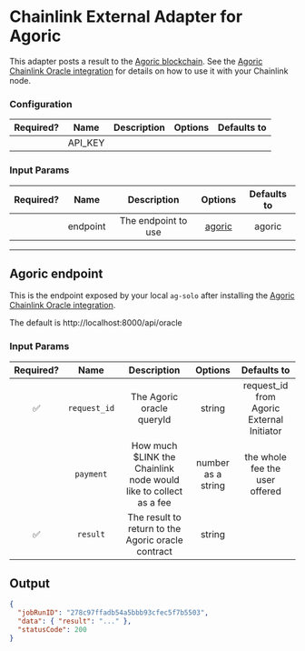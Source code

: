 # Chainlink External Adapter for Agoric

This adapter posts a result to the [Agoric blockchain](https://agoric.com). See
the [Agoric Chainlink Oracle
integration](https://github.com/Agoric/dapp-oracle/tree/master/chainlink-agoric)
for details on how to use it with your Chainlink node.

### Configuration

| Required? |  Name   | Description | Options | Defaults to |
| :-------: | :-----: | :---------: | :-----: | :---------: |
|           | API_KEY |             |         |             |

### Input Params

| Required? |   Name   |     Description     |          Options           | Defaults to |
| :-------: | :------: | :-----------------: | :------------------------: | :---------: |
|           | endpoint | The endpoint to use | [agoric](#Agoric-endpoint) |   agoric    |

---

## Agoric endpoint

This is the endpoint exposed by your local `ag-solo` after installing the
[Agoric Chainlink Oracle
integration](https://github.com/Agoric/dapp-oracle/tree/master/chainlink-agoric).

The default is http://localhost:8000/api/oracle

### Input Params

| Required? |     Name     |                            Description                            |      Options       |                Defaults to                |
| :-------: | :----------: | :---------------------------------------------------------------: | :----------------: | :---------------------------------------: |
|    ✅     | `request_id` |                     The Agoric oracle queryId                     |       string       | request_id from Agoric External Initiator |
|           |  `payment`   | How much \$LINK the Chainlink node would like to collect as a fee | number as a string |      the whole fee the user offered       |
|    ✅     |   `result`   |        The result to return to the Agoric oracle contract         |       string       |                                           |

## Output

```json
{
  "jobRunID": "278c97ffadb54a5bbb93cfec5f7b5503",
  "data": { "result": "..." },
  "statusCode": 200
}
```
